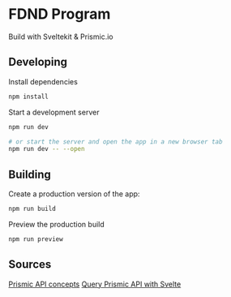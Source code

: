 # FDND Program

Build with Sveltekit & Prismic.io

## Developing

Install dependencies 

```bash
npm install
```

Start a development server

```bash
npm run dev

# or start the server and open the app in a new browser tab
npm run dev -- --open
```

## Building

Create a production version of the app:

```bash
npm run build
```

Preview the production build

```bash
npm run preview
```

## Sources
[Prismic API concepts](https://prismic.io/docs/core-concepts/api)
[Query Prismic API with Svelte](https://prismic.io/docs/technologies/svelte-fetch-data)